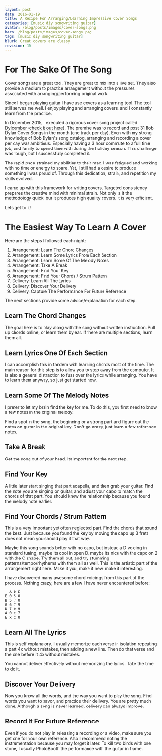 ```yaml
---
layout: post
date: 2016-01-19
title: A Recipe For Arranging/Learning Impressive Cover Songs
categories: [music diy songwriting guitar]
avatar: /blog/posts/images/cover-songs.png
hero: /blog/posts/images/cover-songs.png
tags: [music diy songwriting guitar]
blurb: Great covers are classy
revision: 10
---
```


# For The Sake Of The Song

Cover songs are a great tool.
They are great to mix into a live set.
They also provide a medium to practice arrangement without the pressures associated with arranging/performing original work.

Since I began playing guitar I have use covers as a learning tool.
The tool still serves me well.
I enjoy playing and arranging covers, and I constantly learn from the practice.

In December 2015, I executed a rigorous cover song project called [Dylcember (check it out here)](https://soundcloud.com/richsoni/sets/my-dylcember).
The premise was to record and post 31 Bob Dylan Cover Songs in the month (one track per day).
Even with my strong knowledge of Bob Dylan's song catalog, arranging and recording a cover per day was ambitious.
Especially having a 3 hour commute to a full time job, and family to spend time with during the holiday season.
This challenge was tough, but I successfully completed it.

The rapid pace strained my abilities to their max.
I was fatigued and working with no time or energy to spare.
Yet, I still had a desire to produce something I was proud of.
Through this dedication, strain, and repetition my skills evolved.

I came up with this framework for writing covers.
Targeted consistency prepares the creative mind with minimal strain.
Not only is it the methodology quick, but it produces high quality covers.
It is very efficient.

Lets get to it!

# The Easiest Way To Learn A Cover

Here are the steps I followed each night:

1. Arrangement: Learn The Chord Changes
1. Arrangement: Learn Some Lyrics From Each Section
1. Arrangement: Learn Some Of The Melody Notes
1. Arrangement: Take A Break
1. Arrangement: Find Your Key
1. Arrangement: Find Your Chords / Strum Pattern
1. Delivery: Learn All The Lyrics
1. Delivery: Discover Your Delivery
1. Delivery: Capture The Performance For Future Reference

The next sections provide some advice/explanation for each step.

## Learn The Chord Changes

The goal here is to play along with the song without written instruction.
Pull up chords online, or learn them by ear.
If there are multiple sections, learn them all.

## Learn Lyrics One Of Each Section

I can accomplish this in tandem with learning chords most of the time.
The main reason for this step is to allow you to step away from the computer.
It is also a general distraction to fuss over the lyrics while arranging.
You have to learn them anyway, so just get started now.

## Learn Some Of The Melody Notes

I prefer to let my brain find the key for me.
To do this, you first need to know a few notes in the original melody.

Find a spot in the song, the beginning or a strong part and figure out the notes on guitar in the original key.
Don't go crazy, just learn a few reference notes.

## Take A Break

Get the song out of your head.
Its important for the next step.

## Find Your Key

A little later start singing that part acapella, and then grab your guitar.
Find the note you are singing on guitar, and adjust your capo to match the chords of that part.
You should know the relationship because you found the melody note earlier.

## Find Your Chords / Strum Pattern

This is a very important yet often neglected part.
Find the chords that sound the best.
Just because you found the key by moving the capo up 3 frets does not mean you should play it that way.

Maybe this song sounds better with no capo, but instead a D voicing in standard tuning, maybe its cool in open D, maybe its nice with the capo on 2 with the C shape.
Try them all out, and try stumming patterns/tempo/rhythems with them all as well.
This is the artistic part of the arrangement right here.
Make it you, make it new, make it interesting.

I have discovered many awesome chord voicings from this part of the process.
Nothing crazy, here are a few I have never encountered before:

```
  A D E
E 0 5 0
B 5 7 0
G 6 7 9
D 7 0 9
A 0 x 7
E x x 0
```

## Learn All The Lyrics

This is self explanatory.
I usually memorize each verse in isolation repeating a part 4x without mistakes, then adding a new line.
Then do that verse and the one before it 4x without mistakes.

You cannot deliver effectively without memorizing the lyrics.
Take the time to do it.

## Discover Your Delivery

Now you know all the words, and the way you want to play the song.
Find words you want to savor, and practice their delivery.
You are pretty much done.
Although a song is never learned, delivery can always improve.

## Record It For Future Reference

Even if you do not play in releasing a recording or a video, make sure you get one for your own reference.
Also I recommend noting the instrumentation because you may forget it later.
To kill two birds with one stone, I usually PhotoBooth the performance with the guitar in frame.

